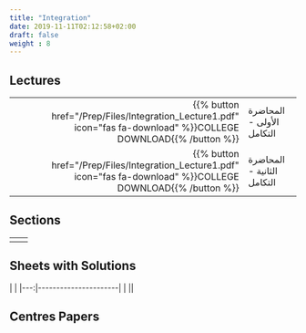 ```yaml
---
title: "Integration"
date: 2019-11-11T02:12:58+02:00
draft: false
weight : 8
---
```



## Lectures
| ||
|---:|----------------------|
| {{% button href="/Prep/Files/Integration_Lecture1.pdf" icon="fas fa-download" %}}COLLEGE DOWNLOAD{{% /button %}} |المحاضرة الأولى - التكامل|
| {{% button href="/Prep/Files/Integration_Lecture1.pdf" icon="fas fa-download" %}}COLLEGE DOWNLOAD{{% /button %}} |المحاضرة الثانية - التكامل|

## Sections

|  | |
|---:|----------------------|
| || 

## Sheets with Solutions

  | |
|---:|----------------------|
| || 

## Centres Papers 

|  | |
|---:|----------------------|


